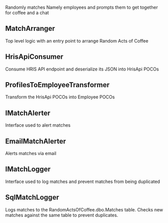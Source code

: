 Randomly matches Namely employees and prompts them to get together for coffee and a chat

## MatchArranger
Top level logic with an entry point to arrange Random Acts of Coffee

## HrisApiConsumer
Consume HRIS API endpoint and deserialize its JSON into HrisApi POCOs

## ProfilesToEmployeeTransformer
Transform the HrisApi POCOs into Employee POCOs

## IMatchAlerter
Interface used to alert matches

## EmailMatchAlerter
Alerts matches via email

## IMatchLogger
Interface used to log matches and prevent matches from being duplicated

## SqlMatchLogger
Logs matches to the RandomActsOfCoffee.dbo.Matches table. Checks new matches against the same table to prevent duplicates.